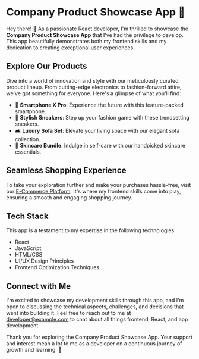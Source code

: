 # Company Product Showcase App 🚀

Hey there! 👋 As a passionate React developer, I'm thrilled to showcase the **Company Product Showcase App** that I've had the privilege to develop. This app beautifully demonstrates both my frontend skills and my dedication to creating exceptional user experiences.

## Explore Our Products

Dive into a world of innovation and style with our meticulously curated product lineup. From cutting-edge electronics to fashion-forward attire, we've got something for everyone. Here's a glimpse of what you'll find:

- 📱 **Smartphone X Pro**: Experience the future with this feature-packed smartphone.
- 👟 **Stylish Sneakers**: Step up your fashion game with these trendsetting sneakers.
- 🛋️ **Luxury Sofa Set**: Elevate your living space with our elegant sofa collection.
- 💆 **Skincare Bundle**: Indulge in self-care with our handpicked skincare essentials.

## Seamless Shopping Experience

To take your exploration further and make your purchases hassle-free, visit our [E-Commerce Platform](https://www.companyecommerce.com). It's where my frontend skills come into play, ensuring a smooth and engaging shopping journey. 

## Tech Stack

This app is a testament to my expertise in the following technologies:

- React
- JavaScript
- HTML/CSS
- UI/UX Design Principles
- Frontend Optimization Techniques

## Connect with Me

I'm excited to showcase my development skills through this app, and I'm open to discussing the technical aspects, challenges, and decisions that went into building it. Feel free to reach out to me at developer@example.com to chat about all things frontend, React, and app development.

Thank you for exploring the Company Product Showcase App. Your support and interest mean a lot to me as a developer on a continuous journey of growth and learning. 🙌
